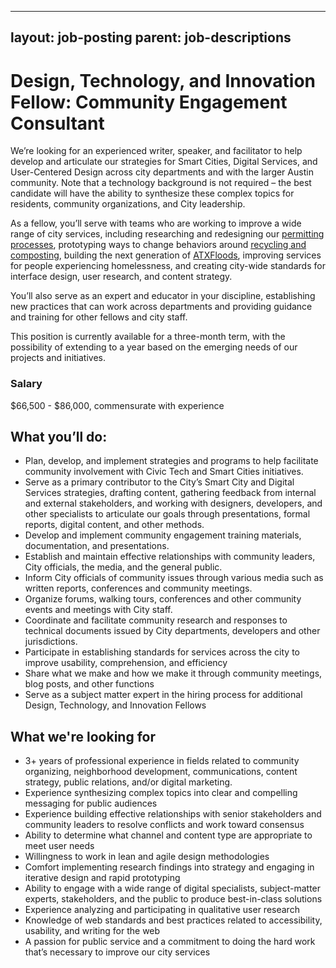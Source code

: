 
---
layout: job-posting
parent: job-descriptions
---

# Design, Technology, and Innovation Fellow: Community Engagement Consultant
We’re looking for an experienced writer, speaker, and facilitator to help develop and articulate our strategies for Smart Cities, Digital Services, and User-Centered Design across city departments and with the larger Austin community. Note that a technology background is not required – the best candidate will have the ability to synthesize these complex topics for residents, community organizations, and City leadership.

As a fellow, you’ll serve with teams who are working to improve a wide range of city services, including researching and redesigning our [permitting processes](http://www.austintexas.gov/department/development-services), prototyping ways to change behaviors around [recycling and composting](http://www.austintexas.gov/department/austin-resource-recovery), building the next generation of [ATXFloods](https://www.atxfloods.com/), improving services for people experiencing homelessness, and creating city-wide standards for interface design, user research, and content strategy.

You’ll also serve as an expert and educator in your discipline, establishing new practices that can work across departments and providing guidance and training for other fellows and city staff.

This position is currently available for a three-month term, with the possibility of extending to a year based on the emerging needs of our projects and initiatives.

### Salary
$66,500 - $86,000, commensurate with experience

##  What you’ll do:
-   Plan, develop, and implement strategies and programs to help facilitate community involvement with Civic Tech and Smart Cities initiatives.    
-   Serve as a primary contributor to the City’s Smart City and Digital Services strategies, drafting content, gathering feedback from internal and external stakeholders, and working with designers, developers, and other specialists to articulate our goals through presentations, formal reports, digital content, and other methods.    
-   Develop and implement community engagement training materials, documentation, and presentations.    
-   Establish and maintain effective relationships with community leaders, City officials, the media, and the general public.   
-   Inform City officials of community issues through various media such as written reports, conferences and community meetings.    
-   Organize forums, walking tours, conferences and other community events and meetings with City staff.    
-   Coordinate and facilitate community research and responses to technical documents issued by City departments, developers and other jurisdictions.    
-   Participate in establishing standards for services across the city to improve usability, comprehension, and efficiency   
-   Share what we make and how we make it through community meetings, blog posts, and other functions    
-   Serve as a subject matter expert in the hiring process for additional Design, Technology, and Innovation Fellows    

## What we're looking for
-   3+ years of professional experience in fields related to community organizing, neighborhood development, communications, content strategy, public relations, and/or digital marketing.    
-   Experience synthesizing complex topics into clear and compelling messaging for public audiences    
-   Experience building effective relationships with senior stakeholders and community leaders to resolve conflicts and work toward consensus    
-   Ability to determine what channel and content type are appropriate to meet user needs    
-   Willingness to work in lean and agile design methodologies    
-   Comfort implementing research findings into strategy and engaging in iterative design and rapid prototyping    
-   Ability to engage with a wide range of digital specialists, subject-matter experts, stakeholders, and the public to produce best-in-class solutions
-   Experience analyzing and participating in qualitative user research    
-   Knowledge of web standards and best practices related to accessibility, usability, and writing for the web    
-   A passion for public service and a commitment to doing the hard work that’s necessary to improve our city services


